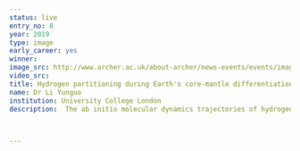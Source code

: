 ```yaml
---
status: live
entry_no: 8
year: 2019
type: image 
early_career: yes 
winner:
image_src: http://www.archer.ac.uk/about-archer/news-events/events/image-comp/gallery-2019/08_Entry_800.jpg
video_src: 
title: Hydrogen partitioning during Earth's core-mantle differentiation
name: Dr Li Yunguo
institution: University College London
description:  The ab initio molecular dynamics trajectories of hydrogen shows that most hydrogen atoms will be partitioned into the core materials at conditions simulating the Earth's core-mantle differentiation process. This simulation clearly demonstrates the siderophile ("iron-loving") nature of hydrogen, and implies that the Earth's core can be a reservoir of hydrogen.


  
---
```

